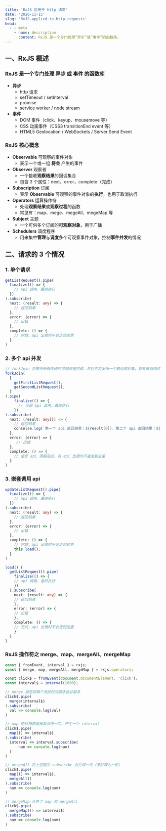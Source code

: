 ```yaml
---
title: 'RxJS 应用于 http 请求'
date: '2020-11-15'
slug: 'RxJS-applied-to-http-requests'
head:
  - - meta
    - name: description
      content: RxJS 是一个专门处理“异步”或“事件”的函数库。
---
```


## 一、RxJS 概述

### RxJS 是一个专门处理 **异步** 或 **事件** 的函数库

- **异步**
  - http 请求
  - setTimeout / setInterval
  - promise
  - service worker / node stream
- **事件**
  - DOM 事件（click、keyup、mousemove 等）
  - CSS 动画事件（CSS3 transitionEnd event 等）
  - HTML5 Geolocation / WebSockets / Server Send Event

### RxJS 核心概念

- **Observable** 可观察的事件对象
  - 表示一个或一组 **将会** 产生的事件
- **Observer** 观察者
  - 一个接收**观察结果**的回调集合
  - 包含 3 个属性：next，error，complete（完成）
- **Subscription** 订阅
  - 表示 **Observable** 可观察的事件对象的**执行**，也用于取消执行
- **Operators** 运算操作符
  - 处理**观察结果**或**观察过程**的函数
  - 常见有：map、mege、megeAll、megeMap 等
- **Subject** 主题
  - 一个可供多个订阅的**可观察对象**，用于广播
- **Schedulers** 调度程序
  - 用来集中**管理**与**调度**多个可观察事件对象，控制**事件并发**的情况

## 二、请求的 3 个情况

### 1. 单个请求

```typescript
getListRequest().pipe(
  finalize(() => {
    // api 调用，最终执行
  })
).subscribe(
  next: (result: any) => {
    // 返回结果
  },
  error: (error) => {
    // 出错
  },
  complete: () => {
    // 完成，api 出错时不会走到这里
  }
)
```

### 2. 多个 api 并发

```typescript
// forkJoin 将等待所有传递的可观测值完成，然后它将发出一个数组或对象，具有来自相应可观测值的最后一个值
forkJoin(
  [
    getFirstListRequest(),
    getSecondListRequest(),
  ]
).pipe(
    finalize(() => {
      // 全部 api 调用，最终执行
    })
).subscribe(
  next: (result: any[]) => {
    // 返回结果
    consolse.log(`第一个 api 返回结果：${result[0]}，第二个 api 返回结果：${result[1]}`);
  },
  error: (error) => {
     // 出错
  },
  complete: () => {
    // 全部 api 调用完成，有 api 出错时不会走到这里
  }
)
```

### 3. 嵌套调用 api

```typescript
updateListRequest().pipe(
  finalize(() => {
    // api 调用，最终执行
  })
).subscribe(
  next: (result: any) => {
    // 返回结果
  },
  error: (error) => {
    // 出错
  },
  complete: () => {
    // 完成，api 出错时不会走到这里
    this.load();
  }
)

load() {
  getListRequest().pipe(
    finalize(() => {
    // api 调用，最终执行
    })
  ).subscribe(
    next: (result: any) => {
    // 返回结果
    },
    error: (error) => {
    // 出错
    },
    complete: () => {
    // 完成，api 出错时不会走到这里
    }
  )
}
```

### RxJS 操作符之 merge、map、mergeAll、mergeMap

```javascript
const { fromEvent, interval } = rxjs;
const { merge, map, mergeAll, mergeMap } = rxjs.operators;

const click$ = fromEvent(document.documentElement, 'click');
const interval$ = interval(1000);

// merge 就是将两个流按时间顺序合并起来
click$.pipe(
  merge(interval$)
).subscribe(
  val => console.log(val)
)

// map 的作用使鼠标每点击一次，产生一个 interval
click$.pipe(
  map(() => interval$)
).subscribe(
  interval => interval.subscribe(
      num => console.log(num)
  )
)

// mergeAll 将上述两次 subscribe 合并成一次（多阶降为一阶）
click$.pipe(
  map(() => interval$),
  mergeAll()
).subscribe(
  num => console.log(num)
)

// mergeMap 合并了 map 和 mergeAll
click$.pipe(
  mergeMap(() => interval$)
).subscribe(
  num => console.log(num)
)
```
